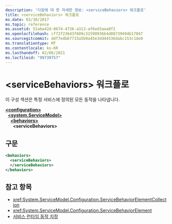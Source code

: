 ```yaml
---
description: '다음에 대 한 자세한 정보: <serviceBehaviors> 워크플로'
title: <serviceBehaviors> 워크플로
ms.date: 03/30/2017
ms.topic: reference
ms.assetid: 51aba42d-0674-4726-a313-af6ed3aaa8f2
ms.openlocfilehash: cf72f23643f609c31590936b4d88739494b17047
ms.sourcegitcommit: ddf7edb67715a5b9a45e3dd44536dabc153c1de0
ms.translationtype: MT
ms.contentlocale: ko-KR
ms.lasthandoff: 02/06/2021
ms.locfileid: "99739757"
---
```

# <a name="servicebehaviors-of-workflow"></a>\<serviceBehaviors> 워크플로

이 구성 섹션은 특정 서비스에 정의된 모든 동작을 나타냅니다.  

[**\<configuration>**](../configuration-element.md)\
&nbsp;&nbsp;[**\<system.ServiceModel>**](system-servicemodel-of-workflow.md)\
&nbsp;&nbsp;&nbsp;&nbsp;[**\<behaviors>**](behaviors-of-workflow.md)\
&nbsp;&nbsp;&nbsp;&nbsp;&nbsp;&nbsp;**\<serviceBehaviors>**  
  
## <a name="syntax"></a>구문  
  
```xml  
<behaviors>  
  <serviceBehaviors>  
  </serviceBehaviors>  
</behaviors>  
```  
  
## <a name="see-also"></a>참고 항목

- <xref:System.ServiceModel.Configuration.ServiceBehaviorElementCollection>
- <xref:System.ServiceModel.Configuration.ServiceBehaviorElement>
- [서비스 런타임 동작 지정](../../../wcf/specifying-service-run-time-behavior.md)
